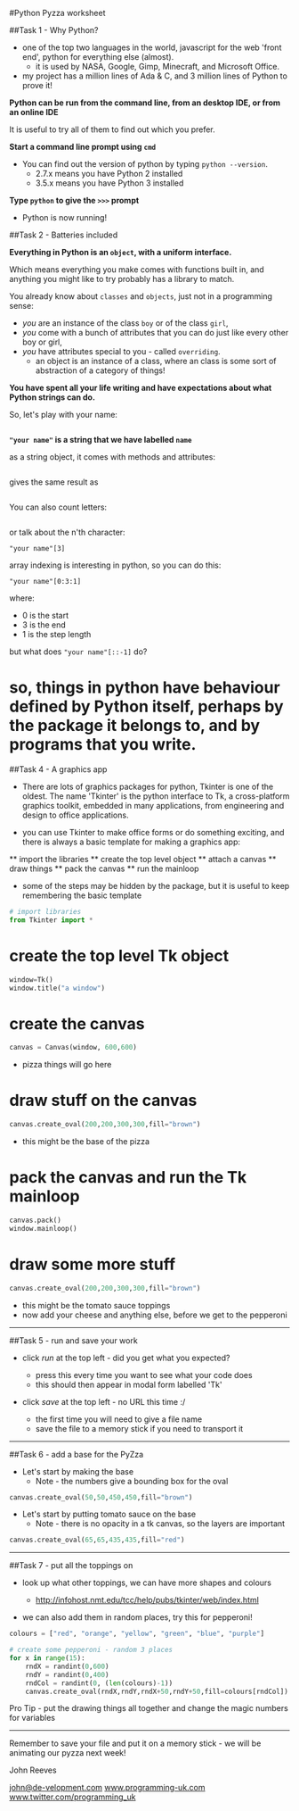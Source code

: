 #Python Pyzza worksheet

##Task 1 - Why Python?

* one of the top two languages in the world, javascript for the web 'front end', python for everything else (almost). 
  * it is used by NASA, Google, Gimp, Minecraft, and Microsoft Office. 
* my project has a million lines of Ada & C, and 3 million lines of Python to prove it!

**Python can be run from the command line, from an desktop IDE, or from an online IDE** 

It is useful to try all of them to find out which you prefer.

**Start a command line prompt using ```cmd```**

* You can find out the version of python by typing ```python --version```.
  * 2.7.x means you have Python 2 installed
  * 3.5.x means you have Python 3 installed

**Type ```python``` to give the ```>>>``` prompt**

* Python is now running!


##Task 2 - Batteries included

**Everything in Python is an ```object```, with a uniform interface.**

Which means everything you make comes with functions built in, and anything you might like to try probably has a library to match.

You already know about ```classes``` and ```objects```, just not in a programming sense: 
* *you* are an instance of the class `boy` or of the class `girl`, 
* *you* come with a bunch of attributes that you can do just like every other boy or girl, 
* *you* have attributes special to you - called ```overriding```.
  * an object is an instance of a class, where an class is some sort of abstraction of a category of things!

**You have spent all your life writing and have expectations about what Python strings can do.**

So, let's play with your name:

```name = "your name"
```

**```"your name"``` is a string that we have labelled ```name```**

as a string object, it comes with methods and attributes:
```"your name".capitalize()
```

gives the same result as 
```name.capitalize()
```

You can also count letters:

```len("your name")
```

or talk about the n'th character:

```"your name"[3]```

array indexing is interesting in python, so you can do this:

```"your name"[0:3:1]```

where:
* 0 is the start
* 3 is the end
* 1 is the step length

but what does ```"your name"[::-1]``` do?


# so, things in python have behaviour defined by Python itself, perhaps by the package it belongs to, and by programs that you write.


##Task 4 - A graphics app

* There are lots of graphics packages for python, Tkinter is one of the oldest. The name 'Tkinter' is the python interface to Tk, a cross-platform graphics toolkit, embedded in many applications, from engineering and design to office applications.

* you can use Tkinter to make office forms or do something exciting, and there is always a basic template for making a graphics app:

** import the libraries
** create the top level object
** attach a canvas
** draw things
** pack the canvas
** run the mainloop

* some of the steps may be hidden by the package, but it is useful to keep remembering the basic template

```python
# import libraries
from Tkinter import * 
```

# create the top level Tk object
```python
window=Tk()
window.title("a window")
```

# create the canvas
```python
canvas = Canvas(window, 600,600)
```

* pizza things will go here

# draw stuff on the canvas

```python
canvas.create_oval(200,200,300,300,fill="brown")
```

* this might be the base of the pizza

# pack the canvas and run the Tk mainloop
```python
canvas.pack()
window.mainloop()
```

# draw some more stuff

```python
canvas.create_oval(200,200,300,300,fill="brown")
```

* this might be the tomato sauce toppings
* now add your cheese and anything else, before we get to the pepperoni


***

##Task 5 - run and save your work

* click *run* at the top left - did you get what you expected?
  * press this every time you want to see what your code does 
  * this should then appear in modal form labelled 'Tk'


* click *save* at the top left - no URL this time :/
  * the first time you will need to give a file name
  * save the file to a memory stick if you need to transport it

***

##Task 6 - add a base for the PyZza

* Let's start by making the base
  * Note - the numbers give a bounding box for the oval

```python
canvas.create_oval(50,50,450,450,fill="brown")

```
  
* Let's start by putting tomato sauce on the base
  * Note - there is no opacity in a tk canvas, so the layers are important

```python
canvas.create_oval(65,65,435,435,fill="red")

```

***

##Task 7 - put all the toppings on

* look up what other toppings, we can have more shapes and colours
  * http://infohost.nmt.edu/tcc/help/pubs/tkinter/web/index.html

* we can also add them in random places, try this for pepperoni!

```python
colours = ["red", "orange", "yellow", "green", "blue", "purple"]

# create some pepperoni - random 3 places
for x in range(15):
    rndX = randint(0,600)
    rndY = randint(0,400)
    rndCol = randint(0, (len(colours)-1))
    canvas.create_oval(rndX,rndY,rndX+50,rndY+50,fill=colours[rndCol])

```

Pro Tip - put the drawing things all together and change the magic numbers for variables

***

Remember to save your file and put it on a memory stick - we will be animating our pyzza next week!


 
John Reeves

john@de-velopment.com
www.programming-uk.com
www.twitter.com/programming_uk
